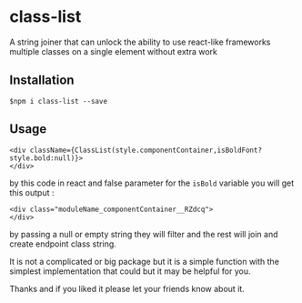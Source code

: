 # class-list
A string joiner that can unlock the ability to use react-like frameworks multiple classes on a single element without extra work

## Installation
```
$npm i class-list --save
```
## Usage

```
<div className={ClassList(style.componentContainer,isBoldFont?style.bold:null)}>
</div>
```

by this code in react and false parameter for the `isBold` variable you will get this output :

```
<div class="moduleName_componentContainer__RZdcq">
</div>
```

by passing a null or empty string they will filter and the rest will join and create endpoint class string.

It is not a complicated or big package but it is a simple function with the simplest implementation that could but it may be helpful for you.

Thanks and if you liked it please let your friends know about it.